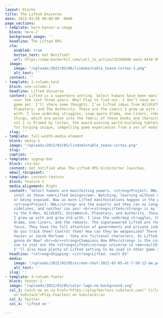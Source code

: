 ```yaml
---
layout: blocks
title: The Lifted Universe
date: 2022-03-05 00:00:00 -0600
page_sections:
- template: hero-banner-w-image
  block: hero-2
  background_image: ''
  headline: The Lifted RPG
  cta:
    enabled: true
    button_text: Get Notified!
    url: https://www.backerkit.com/call_to_action/32268698-aee3-4438-98ec-e4b4194bc844/landing
  image:
    image: "/uploads/2022/03/06/lindomintable_tease-cortex-1.png"
    alt_text: ''
  content: ''
- template: 1-column-text
  block: one-column-1
  headline: Lifted Universe
  content: Lifted is a superhero setting. Select humans have been manifesting powers
    over the last three years. Why? Play to find out. I don’t have an answer for my
    game yet. I’ll share some thoughts. I’ve lifted ideas from WildCATS, Stormwatch,
    Planetary, and The Authority. These are the comics I grew up with and grew old
    with. I love underdog struggles, soap-opera drama, one-liners, reboots—all those
    things, which are woven into the fabric of these books and characters’ worlds.<br><br>“Lifted
    vol.1 is Primed by Cortex, the award-winning world-building tabletop RPG system
    for forging unique, compelling game experiences from a set of modular rules mechanics"<br><br>
  slug: ''
- template: full-width-media-element
  block: media-1
  image: "/uploads/2022/03/05/lindomintable_tease-cortex.png"
  slug: ''
  caption: ''
- template: signup-bar
  block: cta-bar
  content: Get notified when The Lifted RPG Kickstarter launches.
  email_recipient: ''
- template: content-feature
  block: feature-1
  media_alignment: Right
  content: 'Select humans are manifesting powers. <strong>Project: OWL</strong> collects
    intel on these <em>Lifted beings</em>. Watching, learning without ever interfering
    or being exposed. Now as more Lifted manifestations happen in the public worldwide,
    <strong>Project: OWL</strong> are the experts and they can no longer sit on the
    sidelines, and neither can you! <br><strong>Lifted</strong> is my love letter
    to the X-Men, WildCATS, StormWatch, Planetary, and Authority. These are the comics
    I grew up with and grew old with. I love the underdog struggles, the soap opera
    drama, one-liners, and the reboots. The superpowered Lifted are the setting’s
    focus. They have the full attention of governments and private industries. How
    do you track them? Control them? How can they be weaponized? There is no Professor
    Xavier or Jacob Marlowe - they are fictional characters. So Lifted, what are YOU
    gonna do Now? <br><br><strong>Champions Now RPG</strong> is the core system I’ll
    use to stat out the <strong>Lifted</strong> universe in <em>vault01</em>, but
    I''ll also have plenty of Lifted setting to be used in other game systems.'
  headline: "<strong>Shipping: </strong>Lifted: vault 01"
  media:
    image: "/uploads/2022/03/05/screen-shot-2022-03-05-at-7-58-12-am.png"
    alt_text: ''
  slug: ''
- template: 4-column-footer
  block: footer-2
  image: "/uploads/2022/03/05/color-logo-no-background.svg"
  col_2: Catch me on <a href="https://playfearless.substack.com/" title="Play.Fearless
    on Substack">Play.Fearless on Substack</a>
  col_3: Twitter
  col_4: 'lifted on '

---
```


